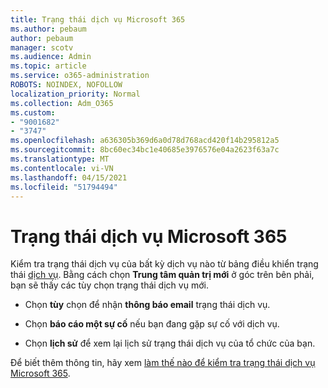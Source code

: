 ```yaml
---
title: Trạng thái dịch vụ Microsoft 365
ms.author: pebaum
author: pebaum
manager: scotv
ms.audience: Admin
ms.topic: article
ms.service: o365-administration
ROBOTS: NOINDEX, NOFOLLOW
localization_priority: Normal
ms.collection: Adm_O365
ms.custom:
- "9001682"
- "3747"
ms.openlocfilehash: a636305b369d6a0d78d768acd420f14b295812a5
ms.sourcegitcommit: 8bc60ec34bc1e40685e3976576e04a2623f63a7c
ms.translationtype: MT
ms.contentlocale: vi-VN
ms.lasthandoff: 04/15/2021
ms.locfileid: "51794494"
---
```

# <a name="microsoft-365-service-health"></a>Trạng thái dịch vụ Microsoft 365


Kiểm tra trạng thái dịch vụ của bất kỳ dịch vụ nào từ bảng điều khiển trạng thái [dịch vụ](https://admin.microsoft.com/Adminportal/Home?source=applauncher#/servicehealth). Bằng cách chọn **Trung tâm quản trị mới** ở góc trên bên phải, bạn sẽ thấy các tùy chọn trạng thái dịch vụ mới.

- Chọn **tùy** chọn để nhận **thông báo email** trạng thái dịch vụ.

- Chọn **báo cáo một sự cố** nếu bạn đang gặp sự cố với dịch vụ.

- Chọn **lịch sử** để xem lại lịch sử trạng thái dịch vụ của tổ chức của bạn. 

Để biết thêm thông tin, hãy xem [làm thế nào để kiểm tra trạng thái dịch vụ Microsoft 365](https://docs.microsoft.com/office365/enterprise/view-service-health). 